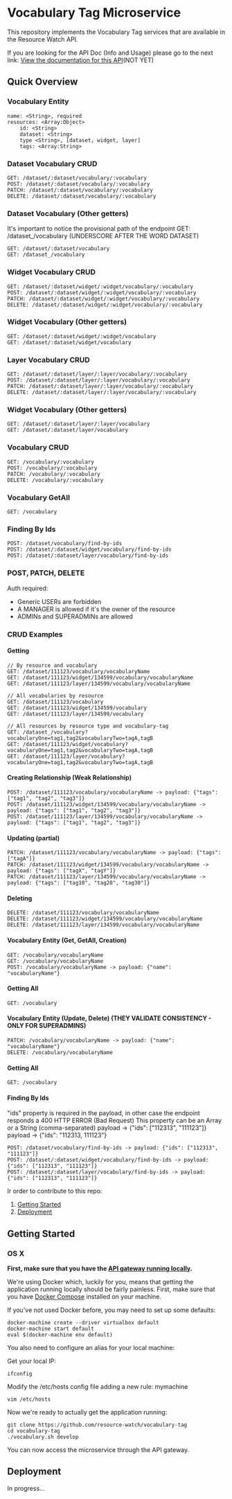 # Vocabulary Tag Microservice

This repository implements the Vocabulary Tag services that are available in the Resource Watch API.

If you are looking for the API Doc (Info and Usage) please go to the next link:
[View the documentation for this
API]()(NOT YET)

## Quick Overview

### Vocabulary Entity

```
name: <String>, required
resources: <Array:Object>
    id: <String>
    dataset: <String>
    type <String>, [dataset, widget, layer]
    tags: <Array:String>
```

### Dataset Vocabulary CRUD

```
GET: /dataset/:dataset/vocabulary/:vocabulary
POST: /dataset/:dataset/vocabulary/:vocabulary
PATCH: /dataset/:dataset/vocabulary/:vocabulary
DELETE: /dataset/:dataset/vocabulary/:vocabulary
```

### Dataset Vocabulary (Other getters)

It's important to notice the provisional path of the endpoint GET: /dataset_/vocabulary
(UNDERSCORE AFTER THE WORD DATASET)

```
GET: /dataset/:dataset/vocabulary
GET: /dataset_/vocabulary
```

### Widget Vocabulary CRUD

```
GET: /dataset/:dataset/widget/:widget/vocabulary/:vocabulary
POST: /dataset/:dataset/widget/:widget/vocabulary/:vocabulary
PATCH: /dataset/:dataset/widget/:widget/vocabulary/:vocabulary
DELETE: /dataset/:dataset/widget/:widget/vocabulary/:vocabulary
```

### Widget Vocabulary (Other getters)

```
GET: /dataset/:dataset/widget/:widget/vocabulary
GET: /dataset/:dataset/widget/vocabulary
```

### Layer Vocabulary CRUD

```
GET: /dataset/:dataset/layer/:layer/vocabulary/:vocabulary
POST: /dataset/:dataset/layer/:layer/vocabulary/:vocabulary
PATCH: /dataset/:dataset/layer/:layer/vocabulary/:vocabulary
DELETE: /dataset/:dataset/layer/:layer/vocabulary/:vocabulary
```

### Widget Vocabulary (Other getters)

```
GET: /dataset/:dataset/layer/:layer/vocabulary
GET: /dataset/:dataset/layer/vocabulary
```

### Vocabulary CRUD

```
GET: /vocabulary/:vocabulary
POST: /vocabulary/:vocabulary
PATCH: /vocabulary/:vocabulary
DELETE: /vocabulary/:vocabulary
```

### Vocabulary GetAll

```
GET: /vocabulary
```

### Finding By Ids

```
POST: /dataset/vocabulary/find-by-ids
POST: /dataset/:dataset/widget/vocabulary/find-by-ids
POST: /dataset/:dataset/layer/vocabulary/find-by-ids
```

### POST, PATCH, DELETE

Auth required:

- Generic USERs are forbidden
- A MANAGER is allowed if it's the owner of the resource
- ADMINs and SUPERADMINs are allowed

### CRUD Examples

#### Getting

```
// By resource and vocabulary
GET: /dataset/111123/vocabulary/vocabularyName
GET: /dataset/111123/widget/134599/vocabulary/vocabularyName
GET: /dataset/111123/layer/134599/vocabulary/vocabularyName

// All vocabularies by resource
GET: /dataset/111123/vocabulary
GET: /dataset/111123/widget/134599/vocabulary
GET: /dataset/111123/layer/134599/vocabulary

// All resources by resource type and vocabulary-tag
GET: /dataset_/vocabulary?vocabularyOne=tag1,tag2&vocabularyTwo=tagA,tagB
GET: /dataset/111123/widget/vocabulary?vocabularyOne=tag1,tag2&vocabularyTwo=tagA,tagB
GET: /dataset/111123/layer/vocabulary?vocabularyOne=tag1,tag2&vocabularyTwo=tagA,tagB
```

#### Creating Relationship (Weak Relationship)

```
POST: /dataset/111123/vocabulary/vocabularyName -> payload: {"tags": ["tag1", "tag2", "tag3"]}
POST: /dataset/111123/widget/134599/vocabulary/vocabularyName -> payload: {"tags": ["tag1", "tag2", "tag3"]}
POST: /dataset/111123/layer/134599/vocabulary/vocabularyName -> payload: {"tags": ["tag1", "tag2", "tag3"]}
```

#### Updating (partial)

```
PATCH: /dataset/111123/vocabulary/vocabularyName -> payload: {"tags": ["tagA"]}
PATCH: /dataset/111123/widget/134599/vocabulary/vocabularyName -> payload: {"tags": ["tagX", "tagY"]}
PATCH: /dataset/111123/layer/134599/vocabulary/vocabularyName -> payload: {"tags": ["tag10", "tag20", "tag30"]}
```

#### Deleting

```
DELETE: /dataset/111123/vocabulary/vocabularyName
DELETE: /dataset/111123/widget/134599/vocabulary/vocabularyName
DELETE: /dataset/111123/layer/134599/vocabulary/vocabularyName
```

#### Vocabulary Entity (Get, GetAll, Creation)

```
GET: /vocabulary/vocabularyName
GET: /vocabulary/vocabularyName
POST: /vocabulary/vocabularyName -> payload: {"name": "vocabularyName"}
```

#### Getting All

```
GET: /vocabulary
```

#### Vocabulary Entity (Update, Delete) (THEY VALIDATE CONSISTENCY - ONLY FOR SUPERADMINS)

```
PATCH: /vocabulary/vocabularyName -> payload: {"name": "vocabularyName"}
DELETE: /vocabulary/vocabularyName
```

#### Getting All

```
GET: /vocabulary
```

#### Finding By Ids

"ids" property is required in the payload, in other case the endpoint responds a 400 HTTP ERROR (Bad Request)
This property can be an Array or a String (comma-separated)
payload -> {"ids": ["112313", "111123"]}
payload -> {"ids": "112313, 111123"}

```
POST: /dataset/vocabulary/find-by-ids -> payload: {"ids": ["112313", "111123"]}
POST: /dataset/:dataset/widget/vocabulary/find-by-ids -> payload: {"ids": ["112313", "111123"]}
POST: /dataset/:dataset/layer/vocabulary/find-by-ids -> payload: {"ids": ["112313", "111123"]}
```

Ir order to contribute to this repo:

1. [Getting Started](#getting-started)
2. [Deployment](#deployment)

## Getting Started

### OS X

**First, make sure that you have the [API gateway running
locally](https://github.com/control-tower/control-tower).**

We're using Docker which, luckily for you, means that getting the
application running locally should be fairly painless. First, make sure
that you have [Docker Compose](https://docs.docker.com/compose/install/)
installed on your machine.

If you've not used Docker before, you may need to set up some defaults:

```
docker-machine create --driver virtualbox default
docker-machine start default
eval $(docker-machine env default)
```

You also need to configure an alias for your local machine:

Get your local IP:

```
ifconfig
```

Modify the /etc/hosts config file adding a new rule:
<your ip> mymachine
```
vim /etc/hosts
```

Now we're ready to actually get the application running:

```
git clone https://github.com/resource-watch/vocabulary-tag
cd vocabulary-tag
./vocabulary.sh develop
```

You can now access the microservice through the API gateway.

## Deployment

In progress...
